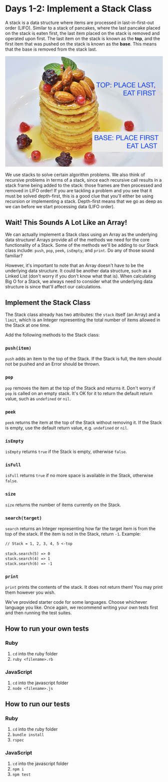# Days 1-2: Implement a Stack Class

A stack is a data structure where items are processed in last-in-first-out order (LIFO). Similar to a stack of pancakes, where the last pancake placed on the stack is eaten first, the last item placed on the stack is removed and operated upon first. The last item on the stack is known as the **top**, and the first item that was pushed on the stack is known as the **base**. This means that the base is removed from the stack last.

![pancake stack](./pancakes.png)

We use stacks to solve certain algorithm problems. We also think of recursive problems in terms of a stack, since each recursive call results in a stack frame being added to the stack: those frames are then processed and removed in LIFO order! If you are tackling a problem and you see that it must be solved depth-first, this is a good clue that you'll either be using recursion or implementing a stack. Depth-first means that we go as deep as we can before we start processing data (LIFO order).

## Wait! This Sounds A Lot Like an Array!

We can actually implement a Stack class using an Array as the underlying data structure! Arrays provide all of the methods we need for the core functionality of a Stack. Some of the methods we'll be adding to our Stack class include: `push`, `pop`, `peek`, `isEmpty`, and `print`. Do any of those sound familiar?

However, it's important to note that an Array doesn't have to be the underlying data structure. It could be another data structure, such as a Linked List (don't worry if you don't know what that is). When calculating Big O for a Stack, we always need to consider what the underlying data structure is since that'll affect our calculations.

## Implement the Stack Class

The Stack class already has two attributes: the `stack` itself (an Array) and a `limit`, which is an Integer representing the total number of items allowed in the Stack at one time.

Add the following methods to the Stack class:

### `push(item)`

`push` adds an item to the top of the Stack. If the Stack is full, the item should not be pushed and an Error should be thrown.

### `pop`

`pop` removes the item at the top of the Stack and returns it. Don't worry if `pop` is called on an empty stack. It's OK for it to return the default return value, such as `undefined` or `nil`.

### `peek`

`peek` returns the item at the top of the Stack without removing it. If the Stack is empty, use the default return value, e.g. `undefined` or `nil`.

### `isEmpty`

`isEmpty` returns `true` if the Stack is empty, otherwise `false`.

### `isFull`

`isFull` returns `true` if no more space is available in the Stack, otherwise `false`.

### `size`

`size` returns the number of items currently on the Stack.

### `search(target)`

`search` returns an Integer representing how far the target item is from the top of the stack. If the item is not in the Stack, return `-1`. Example:

```
// Stack = 1, 2, 3, 4, 5 <-top

stack.search(5) => 0
stack.search(4) => 1
stack.search(6) => -1
```

### `print`

`print` prints the contents of the stack. It does not return them! You may print them however you wish.

We've provided starter code for some languages. Choose whichever language you like. Once again, we recommend writing your own tests first and then running the test suites.

## How to run your own tests

### Ruby

1. `cd` into the ruby folder
2. `ruby <filename>.rb`

### JavaScript

1. `cd` into the javascript folder
2. `node <filename>.js`

## How to run our tests

### Ruby

1. `cd` into the ruby folder
2. `bundle install`
3. `rspec`

### JavaScript

1. `cd` into the javascript folder
2. `npm i`
3. `npm test`
